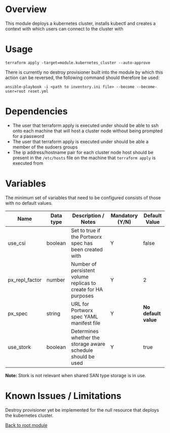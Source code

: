 # Overview

This module deploys a kubernetes cluster, installs kubectl and creates a context with which users can connect to the cluster with

# Usage

```
terraform apply -target=module.kubernetes_cluster --auto-approve 
```

There is currently no destroy provisioner built into the module by which this action can be reversed, the following command should therefore be used:
```
ansible-playbook -i <path to inventory.ini file> --become --become-user=root reset.yml
```

# Dependencies

- The user that terraform apply is executed under should be able to ssh onto each machine that will host a cluster node without being prompted for a password
- The user that terraform apply is executed under should be able a member of the sudoers groups
- The ip address/hostname pair for each cluster node host should be present in the `/etc/hosts` file on the machine that `terraform apply` is executed from

# Variables

The minimum set of variables that need to be configured consists of those with no default values.

| Name                        | Data type | Description / Notes                                                 | Mandatory (Y/N) | Default Value                   |
|-----------------------------|-----------|---------------------------------------------------------------------|-----------------|---------------------------------|
| use_csi                     | boolean   | Set to true if the Portworx spec has been created with              |        Y        | false                           |
| px_repl_factor              | number    | Number of persistent volume replicas to create for HA purposes      |        Y        | 2                               |
| px_spec                     | string    | URL for Portworx spec YAML manifest file                            |        Y        | **No default value**            |
| use_stork                   | boolean   | Determines whether the storage aware schedule should be used        |        Y        | true                            |

**Note:** Stork is not relevant when shared SAN type storage is in use.

# Known Issues / Limitations

Destroy provisioner yet be implemented for the null resource that deploys the kubernetes cluster. 

[Back to root module](https://github.com/PureStorage-OpenConnect/arc-px-vmware-faststart/blob/main/README.md)
